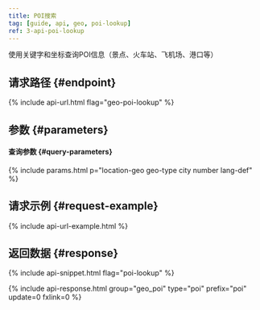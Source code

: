 ```yaml
---
title: POI搜索
tag: [guide, api, geo, poi-lookup]
ref: 3-api-poi-lookup
---
```


使用关键字和坐标查询POI信息（景点、火车站、飞机场、港口等）

## 请求路径 {#endpoint}

{% include api-url.html flag="geo-poi-lookup" %}

## 参数 {#parameters}

#### 查询参数 {#query-parameters}

{% include params.html p="location-geo geo-type city number lang-def" %}

## 请求示例 {#request-example}

{% include api-url-example.html %}

## 返回数据 {#response}

{% include api-snippet.html flag="poi-lookup" %}

{% include api-response.html group="geo_poi" type="poi" prefix="poi" update=0 fxlink=0 %}
